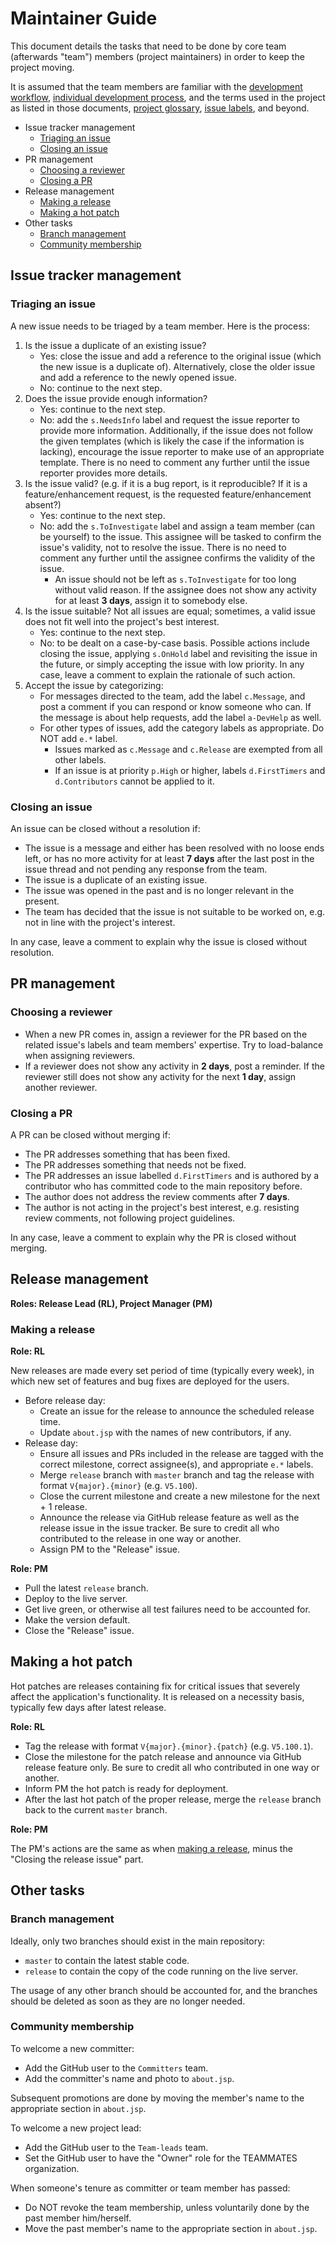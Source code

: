 # Maintainer Guide

This document details the tasks that need to be done by core team (afterwards "team") members (project maintainers) in order to keep the project moving.

It is assumed that the team members are familiar with the [development workflow](process.md), [individual development process](development.md), and the terms used in the project as listed in those documents, [project glossary](glossary.md), [issue labels](issues.md), and beyond.

* Issue tracker management
  * [Triaging an issue](#triaging-an-issue)
  * [Closing an issue](#closing-an-issue)
* PR management
  * [Choosing a reviewer](#choosing-a-reviewer)
  * [Closing a PR](#closing-a-pr)
* Release management
  * [Making a release](#making-a-release)
  * [Making a hot patch](#making-a-hot-patch)
* Other tasks
  * [Branch management](#branch-management)
  * [Community membership](#community-membership)

## Issue tracker management

### Triaging an issue

A new issue needs to be triaged by a team member. Here is the process:

1. Is the issue a duplicate of an existing issue?
   * Yes: close the issue and add a reference to the original issue (which the new issue is a duplicate of). Alternatively, close the older issue and add a reference to the newly opened issue.
   * No: continue to the next step.
1. Does the issue provide enough information?
   * Yes: continue to the next step.
   * No: add the `s.NeedsInfo` label and request the issue reporter to provide more information. Additionally, if the issue does not follow the given templates (which is likely the case if the information is lacking), encourage the issue reporter to make use of an appropriate template. There is no need to comment any further until the issue reporter provides more details.
1. Is the issue valid? (e.g. if it is a bug report, is it reproducible? If it is a feature/enhancement request, is the requested feature/enhancement absent?)
   * Yes: continue to the next step.
   * No: add the `s.ToInvestigate` label and assign a team member (can be yourself) to the issue. This assignee will be tasked to confirm the issue's validity, not to resolve the issue. There is no need to comment any further until the assignee confirms the validity of the issue.
     * An issue should not be left as `s.ToInvestigate` for too long without valid reason. If the assignee does not show any activity for at least **3 days**, assign it to somebody else.
1. Is the issue suitable? Not all issues are equal; sometimes, a valid issue does not fit well into the project's best interest.
   * Yes: continue to the next step.
   * No: to be dealt on a case-by-case basis. Possible actions include closing the issue, applying `s.OnHold` label and revisiting the issue in the future, or simply accepting the issue with low priority. In any case, leave a comment to explain the rationale of such action.
1. Accept the issue by categorizing:
   * For messages directed to the team, add the label `c.Message`, and post a comment if you can respond or know someone who can. If the message is about help requests, add the label `a-DevHelp` as well.
   * For other types of issues, add the category labels as appropriate. Do NOT add `e.*` label.
     * Issues marked as `c.Message` and `c.Release` are exempted from all other labels.
     * If an issue is at priority `p.High` or higher, labels `d.FirstTimers` and `d.Contributors` cannot be applied to it.

### Closing an issue

An issue can be closed without a resolution if:

* The issue is a message and either has been resolved with no loose ends left, or has no more activity for at least **7 days** after the last post in the issue thread and not pending any response from the team.
* The issue is a duplicate of an existing issue.
* The issue was opened in the past and is no longer relevant in the present.
* The team has decided that the issue is not suitable to be worked on, e.g. not in line with the project's interest.

In any case, leave a comment to explain why the issue is closed without resolution.

## PR management

### Choosing a reviewer

* When a new PR comes in, assign a reviewer for the PR based on the related issue's labels and team members' expertise. Try to load-balance when assigning reviewers.
* If a reviewer does not show any activity in **2 days**, post a reminder. If the reviewer still does not show any activity for the next **1 day**, assign another reviewer.

### Closing a PR

A PR can be closed without merging if:
* The PR addresses something that has been fixed.
* The PR addresses something that needs not be fixed.
* The PR addresses an issue labelled `d.FirstTimers` and is authored by a contributor who has committed code to the main repository before.
* The author does not address the review comments after **7 days**.
* The author is not acting in the project's best interest, e.g. resisting review comments, not following project guidelines.

In any case, leave a comment to explain why the PR is closed without merging.

## Release management

**Roles: Release Lead (RL), Project Manager (PM)**

### Making a release

**Role: RL**

New releases are made every set period of time (typically every week), in which new set of features and bug fixes are deployed for the users.

* Before release day:
  * Create an issue for the release to announce the scheduled release time.
  * Update `about.jsp` with the names of new contributors, if any.
* Release day:
  * Ensure all issues and PRs included in the release are tagged with the correct milestone, correct assignee(s), and appropriate `e.*` labels.
  * Merge `release` branch with `master` branch and tag the release with format `V{major}.{minor}` (e.g. `V5.100`).
  * Close the current milestone and create a new milestone for the next + 1 release.
  * Announce the release via GitHub release feature as well as the release issue in the issue tracker. Be sure to credit all who contributed to the release in one way or another.
  * Assign PM to the "Release" issue.

**Role: PM**

* Pull the latest `release` branch.
* Deploy to the live server.
* Get live green, or otherwise all test failures need to be accounted for.
* Make the version default.
* Close the "Release" issue.

## Making a hot patch

Hot patches are releases containing fix for critical issues that severely affect the application's functionality.
It is released on a necessity basis, typically few days after latest release.

**Role: RL**

* Tag the release with format `V{major}.{minor}.{patch}` (e.g. `V5.100.1`).
* Close the milestone for the patch release and announce via GitHub release feature only. Be sure to credit all who contributed in one way or another.
* Inform PM the hot patch is ready for deployment.
* After the last hot patch of the proper release, merge the `release` branch back to the current `master` branch.

**Role: PM**

The PM's actions are the same as when [making a release](#making-a-release), minus the "Closing the release issue" part.

## Other tasks

### Branch management

Ideally, only two branches should exist in the main repository:

* `master` to contain the latest stable code.
* `release` to contain the copy of the code running on the live server.

The usage of any other branch should be accounted for, and the branches should be deleted as soon as they are no longer needed.

### Community membership

To welcome a new committer:

* Add the GitHub user to the `Committers` team.
* Add the committer's name and photo to `about.jsp`.

Subsequent promotions are done by moving the member's name to the appropriate section in `about.jsp`.

To welcome a new project lead:

* Add the GitHub user to the `Team-leads` team.
* Set the GitHub user to have the "Owner" role for the TEAMMATES organization.

When someone's tenure as committer or team member has passed:

* Do NOT revoke the team membership, unless voluntarily done by the past member him/herself.
* Move the past member's name to the appropriate section in `about.jsp`.
